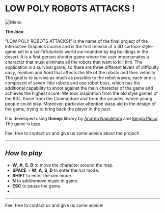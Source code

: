 # LOW POLY ROBOTS ATTACKS !

![Menu](../../images/menu.jpg)

***The Idea***

"LOW POLY ROBOTS ATTACKS!" is the name of the final project of the Interactive Graphics course and  is  the  first  release  of  a  3D  cartoon-style-game  set  in  a  sci-fi/futuristic  world  sur-rounded by big buildings in the desert.  It is a first person shooter game where the user impersonates a character that must eliminate all the robots that want to kill him.  The application is a survival game, so there are three different levels of difficulty *easy*, *medium* and *hard* that affects the life of the robots and their velocity.  The goal is to survive as much as possible to the robot waves, each one is composed of seven little robots and one robot boss, which has the additional capability to shoot against the main character of the game and achieves the highest score. We took inspiration from the old style games of the 80s, those from the Commodore and from the arcades, where young people could play.  Moreover, particular attention wasp aid to the design of the game, trying to bring back the player in the past.

It is developed using **threejs** library by [Andrea Napoletani](https://www.linkedin.com/in/andrea-napoletani-aa0b87166/) and [Sergio Picca](https://www.linkedin.com/in/sergio-picca-801b0b173/). The game is [here](https://sapienzainteractivegraphicscourse.github.io/final-project-as-team/).

Feel free to contact us and give us some advice about the project!

-------------------------------------------------------------------------

***How to play***
-
- **W**, **A**, **S**, **D** to move the character around the map.
- **SPACE** + **W**, **A**, **S**, **D** to enter the *run* mode.
- **SHIFT** to enter the *aim* mode.
- **N** to add/remove music in game.
- **ESC** to pause the game.
-

------------------------------------------------------------------------

Feel free to contact us and give us some advice!
